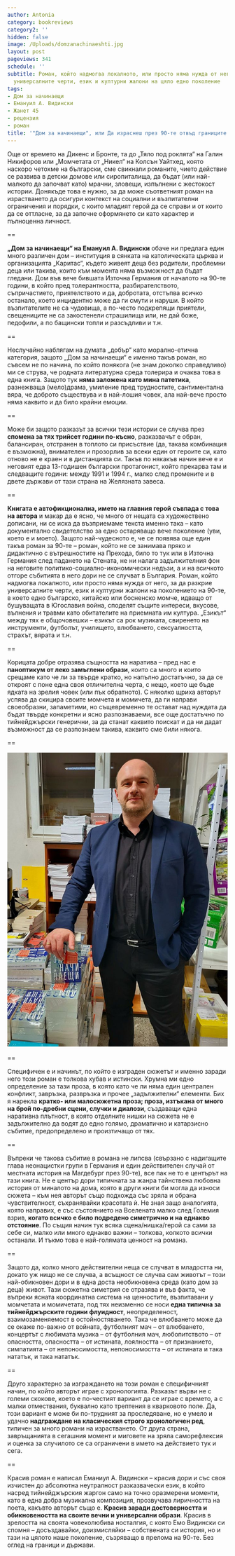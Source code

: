 ```yaml
---
author: Antonia
category: bookreviews
category2: ''
hidden: false
image: /Uploads/domzanachinaeshti.jpg
layout: post
pageviews: 341
schedule: ''
subtitle: Роман, който надмогва локалното, или просто няма нужда от него, за да разкрие
  универсалните черти, език и културни жалони на цяло едно поколение
tags:
- Дом за начинаещи
- Емануил А. Видински
- Жанет 45
- рецензия
- роман
title: '"Дом за начинаещи", или Да израснеш през 90-те отвъд границите'
---
```


Още от времето на Дикенс и Бронте, та до „Тяло под роклята“ на Галин Никифоров или „Момчетата от „Никел“ на Колсън Уайтхед, която наскоро четохме на български, сме свикнали романите, чието действие се развива в детски домове или сиропиталища, да бъдат (или най-малкото да започват като) мрачни, зловещи, изпълнени с жестокост истории. Донякъде това е нужно, за да може съответният роман на израстването да осигури контекст на социални и възпитателни ограничения и порядки, с които младият герой да се справи и от които да се оттласне, за да започне оформянето си като характер и пълноценна личност.

\==

**„Дом за начинаещи“ на Емануил А. Видински** обаче ни предлага един много различен дом – институция в сянката на католическата църква и организацията „Каритас“, където живеят деца без родители, проблемни деца или такива, които към момента няма възможност да бъдат гледани. Дом във вече бившата Източна Германия от началото на 90-те години, в който пред толерантността, разбирателството, съпричастието, приятелството и да, добротата, отстъпва всичко останало, което инцидентно може да ги смути и наруши. В който възпитателите не са чудовища, а по-често подкрепящи приятели, свещениците не са закостенели страшилища или, не дай боже, педофили, а по бащински топли и разсъдливи и т.н.

\==

Неслучайно наблягам на думата „добър“ като морално-етична категория, защото „Дом за начинаещи“ е именно такъв роман, но съвсем не по начина, по който понякога (не знам доколко справедливо) ми се струва, че родната литературна среда толерира и очаква това в една книга. Защото тук **няма заложена като мина патетика**, разнежваща (мело)драма, умиление пред трудностите, сантиментална вяра, че доброто съществува и в най-лошия човек, ала най-вече просто няма каквито и да било крайни емоции.

\==

Може би защото разказът за всички тези истории се случва през **спомена за тях трийсет години по-късно**, разказвачът е обран, балансиран, отстранен в топлото си присъствие (да, такава комбинация е възможна), внимателен и прозорлив за всеки един от героите си, като отново не е краен и в дистанцията си. Такъв по някакъв начин вече е и неговият едва 13-годишен български протагонист, който прекарва там и следващите години: между 1991 и 1994 г., малко след промените и в двете държави от тази страна на Желязната завеса.

\==

**Книгата е автофикционална, името на главния герой съвпада с това на автора** и макар да е ясно, че много от нещата са художествено дописани, ни се иска да възприемаме текста именно така – като документално свидетелство за едно остаряващо вече поколение (уви, което е и моето). Защото най-чудесното е, че се появява още един такъв роман за 90-те – роман, който не се занимава пряко и дидактично с вътрешностите на Прехода, било то тук или в Източна Германия след падането на Стената, не ни налага задължителния фон на неговите политико-социално-икономически недъзи, а и на всичкото отгоре събитията в него дори не се случват в България. Роман, който надмогва локалното, или просто няма нужда от него, за да разкрие универсалните черти, език и културни жалони на поколението на 90-те, в което едно българско, китайско или босненско момче, идващо от бушуващата в Югославия война, споделят същите интереси, вкусове, вълнения и травми като обитателите на приемната им култура. „Езикът“ между тях е общочовешки – езикът са рок музиката, свиренето на инструменти, футболът, училището, влюбването, сексуалността, страхът, вярата и т.н.

\==

Корицата добре отразява същността на наратива – пред нас е **паноптикум от леко замъглени образи**, които са много и които срещаме като че ли за твърде кратко, но напълно достатъчно, за да се откроят с поне една своя отличителна черта, с нещо, което ще бъде ядката на зрелия човек (или пък обратното). С няколко щриха авторът успява да скицира своите момчета и момичета, да ги направи своеобразни, запаметими, но същевременно те остават над нуждата да бъдат твърде конкретни и ясно разпознаваеми, все още достатъчно по тийнейджърски генерични, за да станат каквито поискат и да ни дадат възможност да се разпознаем такива, каквито сме били някога.

\==

![](/Uploads/emosdomza.jpg)

\==

Специфичен е и начинът, по който е изграден сюжетът и именно заради него този роман е толкова хубав и истински. Хрумна ми едно определение за тази проза, в която като че ли няма един централен конфликт, завръзка, развръзка и прочее „задължителни“ елементи. Бих я нарекла **кратко- или малосюжетна проза; проза, изтъкана от много на брой по-дребни сцени, случки и диалози**, създаващи една наративна плътност, в която отделните нишки на сюжета не е задължително да водят до едно голямо, драматично и катарзисно събитие, предопределено и произтичащо от тях.

\==

Въпреки че такова събитие в романа не липсва (свързано с надигащите глава неонацистки групи в Германия и един действителен случай от местната история на Магдебург през 90-те), все пак не то е центърът на тази книга. Не е център дори типичната за жанра тайнствена любовна история от миналото на дома, която в други книги би могла да износи сюжета – към нея авторът също подхожда със зряла и обрана чувствителност, съхранявайки красотата ѝ. Не зная защо аналогията, която направих, е със състоянието на Вселената малко след Големия взрив, **когато всичко е било подредено симетрично и на еднакво отстояние**. По същия начин тук всяка сцена/нишка/герой са сами за себе си, малко или много еднакво важни – толкова, колкото всички останали. И тъкмо това е най-голямата ценност на романа.

\==

Защото да, колко много действителни неща се случват в младостта ни, докато уж нищо не се случва, а всъщност се случва сам животът – този най-обикновен дори и в една доста необикновена среда (като дом за деца) живот. Тази сюжетна симетрия се отразява и във факта, че въпреки ясната координатна система на ценностите, възпитавани у момчетата и момичетата, под тях неизменно се носи **една типична за тийнейджърските години флуидност**, неопределеност, взаимозаменяемост в остойностяването. Така че влюбването може да се окаже по-важно от войната, футболният мач – от влюбването, концертът с любимата музика – от футболния мач, любопитството – от опасността, опасността – от истината, лоялността – от признанието, симпатията – от непоносимостта, непоносимостта – от истината и така нататък, и така нататък.

\==

Друго характерно за изграждането на този роман е специфичният начин, по който авторът играе с хронологията. Разказът върви не с големи скокове, което е по-честият вариант да се играе с времето, а с малки отмествания, буквално като трептения в кварковото поле. Да, този вариант е може би по-трудният за проследяване, но е умело и удачно **надграждане на класическия строго хронологичен ред**, типичен за много романи на израстването. От друга страна, завръщанията в сегашния момент и миговете на зряла саморефлексия и оценка за случилото се са ограничени в името на действието тук и сега.

\==

Красив роман е написал Еманиул А. Видински – красив дори и със своя изчистен до абсолютна неутралност разказвачески език, в който насред тийнейджърския жаргон само на точно оразмерени моменти, като в една добра музикална композиция, прозвучава лиричността на поета, какъвто авторът също е. **Красив заради достоверността и обикновеността на своите вечни и универсални образи**. Красив в зрелостта на своята човеколюбива носталгия, с която Емо Видински си спомня – досъздавайки, доизмисляйки – собствената си история, но и тази на цялото наше поколение, съзряващо в прелома на 90-те. Без оглед на граници и държави.